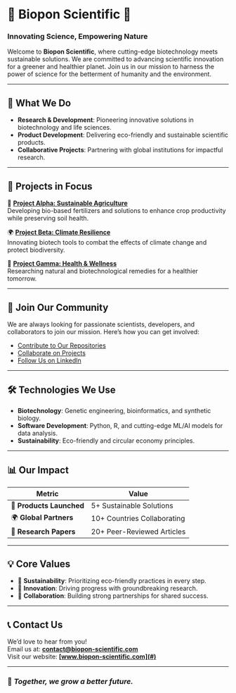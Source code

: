 # 🌱 Biopon Scientific 🌿

### Innovating Science, Empowering Nature

Welcome to **Biopon Scientific**, where cutting-edge biotechnology meets sustainable solutions. We are committed to advancing scientific innovation for a greener and healthier planet. Join us in our mission to harness the power of science for the betterment of humanity and the environment.

---

## 🧬 What We Do

- **Research & Development**: Pioneering innovative solutions in biotechnology and life sciences.
- **Product Development**: Delivering eco-friendly and sustainable scientific products.
- **Collaborative Projects**: Partnering with global institutions for impactful research.

---

## 🚀 Projects in Focus

🔬 **[Project Alpha: Sustainable Agriculture](#)**  
Developing bio-based fertilizers and solutions to enhance crop productivity while preserving soil health.

🌍 **[Project Beta: Climate Resilience](#)**  
Innovating biotech tools to combat the effects of climate change and protect biodiversity.

🧪 **[Project Gamma: Health & Wellness](#)**  
Researching natural and biotechnological remedies for a healthier tomorrow.

---

## 👥 Join Our Community

We are always looking for passionate scientists, developers, and collaborators to join our mission. Here’s how you can get involved:

- [Contribute to Our Repositories](https://github.com/biopon-scientific)
- [Collaborate on Projects](#)
- [Follow Us on LinkedIn](#)

---

## 🛠️ Technologies We Use

- **Biotechnology**: Genetic engineering, bioinformatics, and synthetic biology.
- **Software Development**: Python, R, and cutting-edge ML/AI models for data analysis.
- **Sustainability**: Eco-friendly and circular economy principles.

---

## 📊 Our Impact

| Metric                 | Value                   |
|------------------------|-------------------------|
| 🌿 **Products Launched** | 5+ Sustainable Solutions |
| 🌍 **Global Partners**   | 10+ Countries Collaborating |
| 🧬 **Research Papers**   | 20+ Peer-Reviewed Articles |

---

## 💡 Core Values

- 🌱 **Sustainability**: Prioritizing eco-friendly practices in every step.
- 🔬 **Innovation**: Driving progress with groundbreaking research.
- 🤝 **Collaboration**: Building strong partnerships for shared success.

---

## 📞 Contact Us

We’d love to hear from you!  
Email us at: **[contact@biopon-scientific.com](mailto:contact@biopon-scientific.com)**  
Visit our website: **[www.biopon-scientific.com](#)**

---

### 🌟 _Together, we grow a better future._

